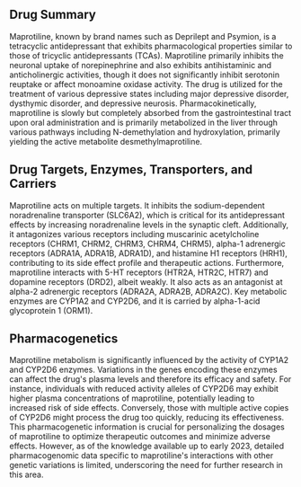 ## Drug Summary
Maprotiline, known by brand names such as Deprilept and Psymion, is a tetracyclic antidepressant that exhibits pharmacological properties similar to those of tricyclic antidepressants (TCAs). Maprotiline primarily inhibits the neuronal uptake of norepinephrine and also exhibits antihistaminic and anticholinergic activities, though it does not significantly inhibit serotonin reuptake or affect monoamine oxidase activity. The drug is utilized for the treatment of various depressive states including major depressive disorder, dysthymic disorder, and depressive neurosis. Pharmacokinetically, maprotiline is slowly but completely absorbed from the gastrointestinal tract upon oral administration and is primarily metabolized in the liver through various pathways including N-demethylation and hydroxylation, primarily yielding the active metabolite desmethylmaprotiline.

## Drug Targets, Enzymes, Transporters, and Carriers
Maprotiline acts on multiple targets. It inhibits the sodium-dependent noradrenaline transporter (SLC6A2), which is critical for its antidepressant effects by increasing noradrenaline levels in the synaptic cleft. Additionally, it antagonizes various receptors including muscarinic acetylcholine receptors (CHRM1, CHRM2, CHRM3, CHRM4, CHRM5), alpha-1 adrenergic receptors (ADRA1A, ADRA1B, ADRA1D), and histamine H1 receptors (HRH1), contributing to its side effect profile and therapeutic actions. Furthermore, maprotiline interacts with 5-HT receptors (HTR2A, HTR2C, HTR7) and dopamine receptors (DRD2), albeit weakly. It also acts as an antagonist at alpha-2 adrenergic receptors (ADRA2A, ADRA2B, ADRA2C). Key metabolic enzymes are CYP1A2 and CYP2D6, and it is carried by alpha-1-acid glycoprotein 1 (ORM1).

## Pharmacogenetics
Maprotiline metabolism is significantly influenced by the activity of CYP1A2 and CYP2D6 enzymes. Variations in the genes encoding these enzymes can affect the drug's plasma levels and therefore its efficacy and safety. For instance, individuals with reduced activity alleles of CYP2D6 may exhibit higher plasma concentrations of maprotiline, potentially leading to increased risk of side effects. Conversely, those with multiple active copies of CYP2D6 might process the drug too quickly, reducing its effectiveness. This pharmacogenetic information is crucial for personalizing the dosages of maprotiline to optimize therapeutic outcomes and minimize adverse effects. However, as of the knowledge available up to early 2023, detailed pharmacogenomic data specific to maprotiline's interactions with other genetic variations is limited, underscoring the need for further research in this area.

